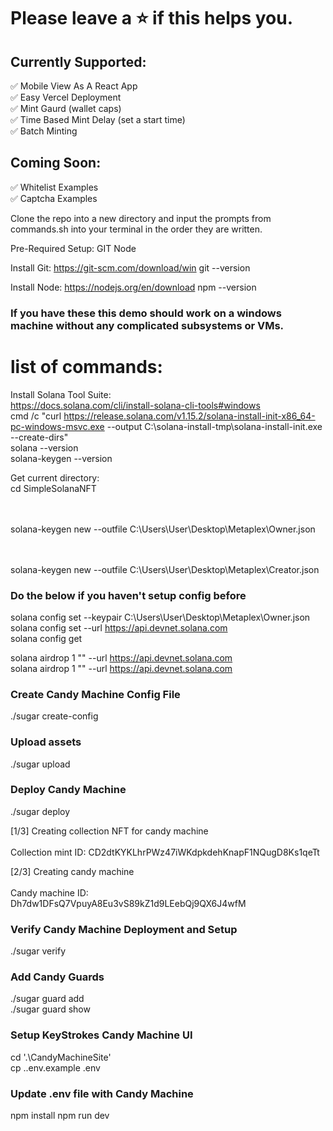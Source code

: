 # Please leave a ⭐ if this helps you.

## Currently Supported:
✅ Mobile View As A React App <br>
✅ Easy Vercel Deployment <br>
✅ Mint Gaurd (wallet caps) <br>
✅ Time Based Mint Delay (set a start time) <br>
✅ Batch Minting

## Coming Soon:
✅ Whitelist Examples <br>
✅ Captcha Examples

Clone the repo into a new directory and input the prompts from commands.sh into your terminal in the order they are written.

Pre-Required Setup:
GIT
Node

Install Git:
<https://git-scm.com/download/win>
git --version

Install Node:
<https://nodejs.org/en/download>
npm --version

### If you have these this demo should work on a windows machine without any complicated subsystems or VMs. <br>

# list of commands:


Install Solana Tool Suite: <br>
<https://docs.solana.com/cli/install-solana-cli-tools#windows> <br>
cmd /c "curl https://release.solana.com/v1.15.2/solana-install-init-x86_64-pc-windows-msvc.exe --output C:\solana-install-tmp\solana-install-init.exe --create-dirs" <br>
solana --version <br>
solana-keygen --version

Get current directory:  <br>
cd SimpleSolanaNFT

<Owner Wallet Public Key>  <br>
<Owner Wallet Phrase>  <br>
solana-keygen new --outfile C:\Users\User\Desktop\Metaplex\Owner.json  <br>
<Paste Here For Ease>


<Creator Wallet Public Key>  <br>
<Creator Wallet Phrase>  <br>
solana-keygen new --outfile C:\Users\User\Desktop\Metaplex\Creator.json  <br>
<Paste Here For Ease>


###  Do the below if you haven't setup config before 
solana config set --keypair C:\Users\User\Desktop\Metaplex\Owner.json  <br>
solana config set --url https://api.devnet.solana.com  <br>
solana config get  <br>

solana airdrop 1 "<creator wallet>" --url https://api.devnet.solana.com  <br>
solana airdrop 1 "<creator wallet>" --url https://api.devnet.solana.com


### Create Candy Machine Config File  <br>
./sugar create-config

### Upload assets  <br>
./sugar upload

### Deploy Candy Machine  <br>
./sugar deploy

[1/3] Creating collection NFT for candy machine  <br>
<Paste Here For Ease>  <br>
Collection mint ID: CD2dtKYKLhrPWz47iWKdpkdehKnapF1NQugD8Ks1qeTt

[2/3] Creating candy machine  <br>
<Paste Here For Ease>  <br>
Candy machine ID: Dh7dw1DFsQ7VpuyA8Eu3vS89kZ1d9LEebQj9QX6J4wfM

### Verify Candy Machine Deployment and Setup  <br>
./sugar verify

### Add Candy Guards  <br>
./sugar guard add  <br>
./sugar guard show

### Setup KeyStrokes Candy Machine UI  <br>
cd '.\CandyMachineSite\'  <br>
cp .\.env.example .env

### Update .env file with Candy Machine
npm install
npm run dev
